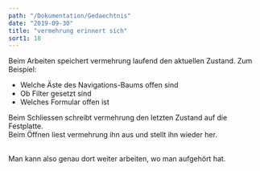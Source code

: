 ```yaml
---
path: "/Dokumentation/Gedaechtnis"
date: "2019-09-30"
title: "vermehrung erinnert sich"
sort1: 18
---
```


Beim Arbeiten speichert vermehrung laufend den aktuellen Zustand. Zum Beispiel:

- Welche Äste des Navigations-Baums offen sind
- Ob Filter gesetzt sind
- Welches Formular offen ist

Beim Schliessen schreibt vermehrung den letzten Zustand auf die Festplatte.<br/>
Beim Öffnen liest vermehrung ihn aus und stellt ihn wieder her.<br/><br/>

Man kann also genau dort weiter arbeiten, wo man aufgehört hat.